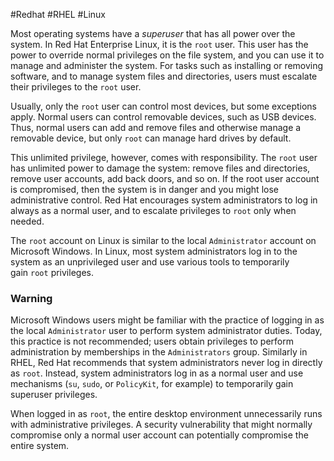 #Redhat #RHEL #Linux 

Most operating systems have a _superuser_ that has all power over the system. In Red Hat Enterprise Linux, it is the `root` user. This user has the power to override normal privileges on the file system, and you can use it to manage and administer the system. For tasks such as installing or removing software, and to manage system files and directories, users must escalate their privileges to the `root` user.

Usually, only the `root` user can control most devices, but some exceptions apply. Normal users can control removable devices, such as USB devices. Thus, normal users can add and remove files and otherwise manage a removable device, but only `root` can manage hard drives by default.

This unlimited privilege, however, comes with responsibility. The `root` user has unlimited power to damage the system: remove files and directories, remove user accounts, add back doors, and so on. If the root user account is compromised, then the system is in danger and you might lose administrative control. Red Hat encourages system administrators to log in always as a normal user, and to escalate privileges to `root` only when needed.

The `root` account on Linux is similar to the local `Administrator` account on Microsoft Windows. In Linux, most system administrators log in to the system as an unprivileged user and use various tools to temporarily gain `root` privileges.

### Warning
Microsoft Windows users might be familiar with the practice of logging in as the local `Administrator` user to perform system administrator duties. Today, this practice is not recommended; users obtain privileges to perform administration by memberships in the `Administrators` group. Similarly in RHEL, Red Hat recommends that system administrators never log in directly as `root`. Instead, system administrators log in as a normal user and use mechanisms (`su`, `sudo`, or `PolicyKit`, for example) to temporarily gain superuser privileges.

When logged in as `root`, the entire desktop environment unnecessarily runs with administrative privileges. A security vulnerability that might normally compromise only a normal user account can potentially compromise the entire system.